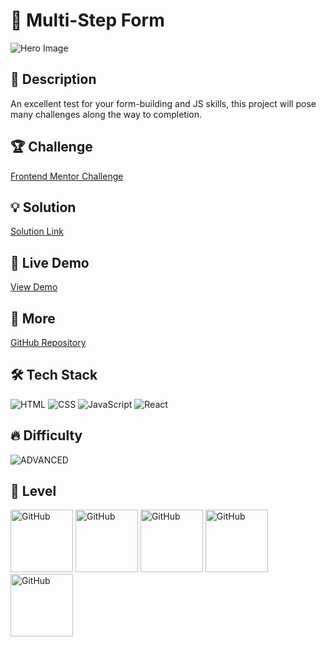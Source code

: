 # 📂 Multi-Step Form

![Hero Image](https://res.cloudinary.com/dz209s6jk/image/upload/Challenges/vxqbpnpbamodg5ioplbj.jpg)

## 🌟 Description

An excellent test for your form-building and JS skills, this project will pose many challenges along the way to completion.

## 🏆 Challenge

[Frontend Mentor Challenge](https://www.frontendmentor.io/challenges/multistep-form-YVAnSdqQBJ)

## 💡 Solution

[Solution Link](https://www.frontendmentor.io/solutions/multistep-form-h5yneup1zc)

## 🚀 Live Demo

[View Demo](https://younes-alhyan.github.io/multi-step-form)

## 🔎 More

[GitHub Repository](https://github.com/younes-alhyan/frontend-mentor/)

## 🛠️ Tech Stack

![HTML](https://img.shields.io/badge/HTML-E34F26?style=for-the-badge&logo=html5&logoColor=white)
![CSS](https://img.shields.io/badge/CSS-1572B6?style=for-the-badge&logo=css&logoColor=white)
![JavaScript](https://img.shields.io/badge/JavaScript-F7DF1E?style=for-the-badge&logo=javascript&logoColor=black)
![React](https://img.shields.io/badge/React-61DAFB?style=for-the-badge&logo=react&logoColor=black)

## 🔥 Difficulty

![ADVANCED](https://img.shields.io/badge/Difficulty-ADVANCED-orange)

## 🏅 Level

<span>
<img src="https://img.shields.io/badge/-a?style=flat-square&logo=sparkpost&logoColor=red&color=0D1117" alt="GitHub" width="100"></img>
<img src="https://img.shields.io/badge/-a?style=flat-square&logo=sparkpost&logoColor=red&color=0D1117" alt="GitHub" width="100"></img>
<img src="https://img.shields.io/badge/-a?style=flat-square&logo=sparkpost&logoColor=red&color=0D1117" alt="GitHub" width="100"></img>
<img src="https://img.shields.io/badge/-a?style=flat-square&logo=sparkpost&logoColor=red&color=0D1117" alt="GitHub" width="100"></img>
<img src="https://img.shields.io/badge/-a?style=flat-square&logo=sparkpost&logoColor=grey&color=0D1117" alt="GitHub" width="100"></img>
</span>
